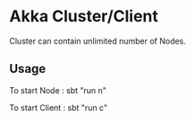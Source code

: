 # Akka Cluster/Client
Cluster can contain unlimited number of Nodes.
## Usage
To start Node  :
    sbt "run n" 

To start Client :
    sbt "run c"
